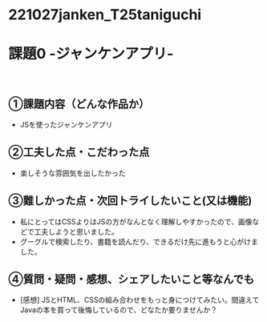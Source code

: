 # 221027janken_T25taniguchi
# 課題0 -ジャンケンアプリ-
​
## ①課題内容（どんな作品か）
- JSを使ったジャンケンアプリ
​
## ②工夫した点・こだわった点
- 楽しそうな雰囲気を出したかった
​
## ③難しかった点・次回トライしたいこと(又は機能)
- 私にとってはCSSよりはJSの方がなんとなく理解しやすかったので、画像などで工夫しようと思いました。
- グーグルで検索したり、書籍を読んだり、できるだけ先に進もうと心がけました。
​
## ④質問・疑問・感想、シェアしたいこと等なんでも
- [感想] JSとHTML、CSSの組み合わせをもっと身につけてみたい。間違えてJavaの本を買って後悔しているので、どなたか要りませんか？
